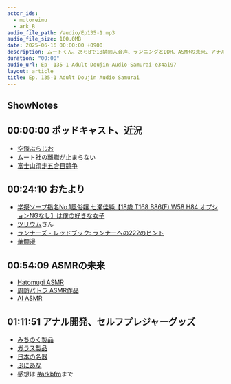```yaml
---
actor_ids:
  - mutoreimu
  - ark_B
audio_file_path: /audio/Ep135-1.mp3
audio_file_size: 100.0MB
date: 2025-06-16 00:00:00 +0900
description: ムートくん、あらBで18禁同人音声、ランニングとDDR、ASMRの未来、アナル開発道具などについて話しました。
duration: "00:00"
audio_url: Ep--135-1-Adult-Doujin-Audio-Samurai-e34ai97
layout: article
title: Ep. 135-1 Adult Doujin Audio Samurai
---
```

## ShowNotes

## 00:00:00 ポッドキャスト、近況

* [空飛ぶらじお](https://podcasts.apple.com/jp/podcast/%E7%A9%BA%E9%A3%9B%E3%81%B6%E3%82%89%E3%81%98%E3%81%8A/id1708805302)
* ムート社の離職が止まらない
* [富士山須走五合目競争](https://fujisansubashiri.jrestart.jp/)

## 00:24:10 おたより

* [学祭ソープ指名No.1風俗嬢 七瀬佳純【18歳 T168 B86(F) W58 H84 オプションNGなし】は僕の好きな女子](https://www.dlsite.com/maniax/work/=/product_id/RJ374552.html)
* [ツリウム](https://x.com/2lium)さん
* [ランナーズ・レッドブック: ランナーへの222のヒント](https://amzn.to/4kFzglr)
* [華爛漫](https://dic.pixiv.net/a/%E8%8F%AF%E7%88%9B%E6%BC%AB)

## 00:54:09 ASMRの未来

* [Hatomugi ASMR](https://www.youtube.com/channel/UCue0AhOm8SARARIcT-0mE1w)
* [周防パトラ ASMR作品](https://www.dlsite.com/maniax/circle/profile/=/maker_id/RG51620.html)
* [AI ASMR](https://x.com/omooretweets/status/1933938122888470634)

## 01:11:51 アナル開発、セルフプレジャーグッズ

* [みちのく製品](https://amzn.to/43SN4lm)
* [ガラス製品](https://amzn.to/448acNb)
* [日本の名器](https://amzn.to/4eeRY0X)
* [ぷにあな](https://amzn.to/4l9AlC6)
* 感想は [#arkbfm](https://x.com/search?q=%23arkbfm&src=typed_query&f=live)まで